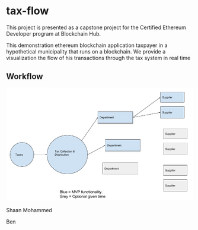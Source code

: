 # tax-flow

This project is presented as a capstone project for the Certified Ethereum Developer program at Blockchain Hub.

This demonstration ethereum blockchain application taxpayer in a hypothetical municipality that runs on a blockchain. We provide a visualization the flow of his transactions through the tax system in real time

## Workflow

![Worklfow](Workflow.png)

Shaan 
Mohammed

Ben
